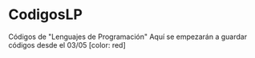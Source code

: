 # CodigosLP
Códigos de "Lenguajes de Programación"
Aquí se empezarán a guardar códigos desde el 03/05 [color: red]
<!--stackedit_data:
eyJoaXN0b3J5IjpbODQwOTEyMTJdfQ==
-->